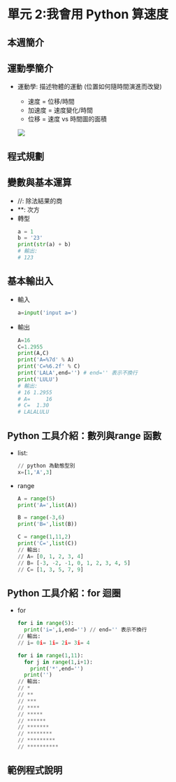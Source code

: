 單元 2:我會用 Python 算速度
=========================

## 本週簡介

## 運動學簡介
- 運動學: 描述物體的運動 (位置如何隨時間演進而改變)
    - 速度 = 位移/時間
    - 加速度 = 速度變化/時間
    - 位移 = 速度 vs 時間圖的面積
    
    ![](https://user-images.githubusercontent.com/11552271/146234282-1290b201-1490-49f9-8853-e4e5250e596b.png)

## 程式規劃

## 變數與基本運算
- //: 除法結果的商
- **: 次方
- 轉型
    ```py
    a = 1
    b = '23'
    print(str(a) + b)
    # 輸出:
    # 123
    ```

## 基本輸出入
- 輸入
    ```py
    a=input('input a=')
    ```
- 輸出
    ```py
    A=16
    C=1.2955
    print(A,C)
    print('A=%7d' % A)
    print('C=%6.2f' % C)
    print('LALA',end='') # end='' 表示不換行
    print('LULU')
    # 輸出:
    # 16 1.2955
    # A=     16
    # C=  1.30
    # LALALULU
    ```

## Python 工具介紹：數列與range 函數
- list:
    ```py
    // python 為動態型別
    x=[1,'A',3]
    ```
- range
    ```py
    A = range(5)
    print('A=',list(A))

    B = range(-3,6)
    print('B=',list(B))

    C = range(1,11,2)
    print('C=',list(C))
    // 輸出:
    // A= [0, 1, 2, 3, 4]
    // B= [-3, -2, -1, 0, 1, 2, 3, 4, 5]
    // C= [1, 3, 5, 7, 9]
    ```
    
## Python 工具介紹：for 迴圈
- for
    ```py
    for i in range(5):
      print('i=',i,end='') // end='' 表示不換行
    // 輸出:
    // i= 0i= 1i= 2i= 3i= 4
    ```
    ```py
    for i in range(1,11):
	  for j in range(1,i+1):
		print('*',end='')
	  print('')
    // 輸出:
    // *
    // **
    // ***
    // ****
    // *****
    // ******
    // *******
    // ********
    // *********
    // **********
    ```

## 範例程式說明
